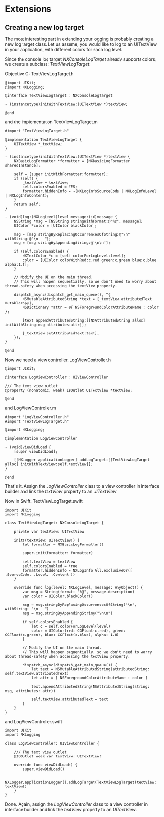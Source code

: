 Extensions
==========

Creating a new log target
-------------------------

The most interesting part in extending your logging is probably creating a new log target class. Let us assume, you would like to log to an UITextView in your application, with different colors for each log level.

Since the console log target _NXConsoleLogTarget_ already supports colors, we create a subclass: _TextViewLogTarget_.

Objective C: TextViewLogTarget.h

    @import UIKit;
    @import NXLogging;

    @interface TextViewLogTarget : NXConsoleLogTarget

    - (instancetype)initWithTextView:(UITextView *)textView;

    @end

and the implementation TextViewLogTarget.m

    #import "TextViewLogTarget.h"

    @implementation TextViewLogTarget {
        UITextView *_textView;
    }

    - (instancetype)initWithTextView:(UITextView *)textView {
        NXBasicLogFormatter *formatter = [NXBasicLogFormatter sharedInstance];
    
        self = [super initWithFormatter:formatter];
        if (self) {
            _textView = textView;
            self.colorsEnabled = YES;
            formatter.hiddenInfo = ~(NXLogInfoSourceCode | NXLogInfoLevel | NXLogInfoContent);
        }
        return self;
    }

    - (void)log:(NXLogLevel)level message:(id)message {
		NSString *msg = [NSString stringWithFormat:@"%@", message];
		UIColor *color = [UIColor blackColor];
	
		msg = [msg stringByReplacingOccurrencesOfString:@"\n" withString:@"\n   "];
		msg = [msg stringByAppendingString:@"\n\n"];
	
		if (self.colorsEnabled) {
			NXTextColor *c = [self colorForLogLevel:level];
			color = [UIColor colorWithRed:c.red green:c.green blue:c.blue alpha:1.f];
		}
	
		// Modify the UI on the main thread.
		// This will happen sequentially, so we don't need to worry about thread-safety when accessing the textView property.
		
		dispatch_async(dispatch_get_main_queue(), ^{
			NSMutableAttributedString *text = [_textView.attributedText mutableCopy];
			NSDictionary *attr = @{ NSForegroundColorAttributeName : color };

			[text appendAttributedString:[[NSAttributedString alloc] initWithString:msg attributes:attr]];
		
			[_textView setAttributedText:text];
		});
    }

    @end

Now we need a view controller. LogViewController.h

    @import UIKit;

    @interface LogViewController : UIViewController

    /// The text view outlet
    @property (nonatomic, weak) IBOutlet UITextView *textView;

    @end

and LogViewController.m

    #import "LogViewController.h"
    #import "TextViewLogTarget.h"

    @import NXLogging;

    @implementation LogViewController

    - (void)viewDidLoad {
        [super viewDidLoad];
    
        [[NXLogger applicationLogger] addLogTarget:[[TextViewLogTarget alloc] initWithTextView:self.textView]];
    }

    @end

That's it. Assign the _LogViewController_ class to a view controller in interface builder and link the _textView_ property to an _UITextView_.

Now in Swift. TextViewLogTarget.swift

    import UIKit
    import NXLogging

    class TextViewLogTarget: NXConsoleLogTarget {

        private var textView: UITextView
    
        init!(textView: UITextView!) {
            let formatter = NXBasicLogFormatter()

            super.init(formatter: formatter)

            self.textView = textView
            self.colorsEnabled = true
            formatter.hiddenInfo = NXLogInfo.All.exclusiveOr([ .SourceCode, .Level, .Content ])
        }
    
        override func log(level: NXLogLevel, message: AnyObject!) {
			var msg = String(format: "%@", message.description)
			var color = UIColor.blackColor()
		
			msg = msg.stringByReplacingOccurrencesOfString("\n", withString: "\n   ")
			msg = msg.stringByAppendingString("\n\n")
			
			if self.colorsEnabled {
				let c = self.colorForLogLevel(level)
				color = UIColor(red: CGFloat(c.red), green: CGFloat(c.green), blue: CGFloat(c.blue), alpha: 1.0)
			}
		
			// Modify the UI on the main thread. 
			// This will happen sequentially, so we don't need to worry about thread-safety when accessing the textView property.
		
			dispatch_async(dispatch_get_main_queue()) {
				let text = NSMutableAttributedString(attributedString: self.textView.attributedText)
				let attr = [ NSForegroundColorAttributeName : color ]                
				
				text.appendAttributedString(NSAttributedString(string: msg, attributes: attr))
			
				self.textView.attributedText = text
            }
        }
    }

and LogViewController.swift

    import UIKit
    import NXLogging

    class LogViewController: UIViewController {

        /// The text view outlet
        @IBOutlet weak var textView: UITextView!
    
        override func viewDidLoad() {
            super.viewDidLoad()

            NXLogger.applicationLogger().addLogTarget(TextViewLogTarget(textView: textView))
        }
    }

Done. Again, assign the _LogViewController_ class to a view controller in interface builder and link the _textView_ property to an _UITextView_.
